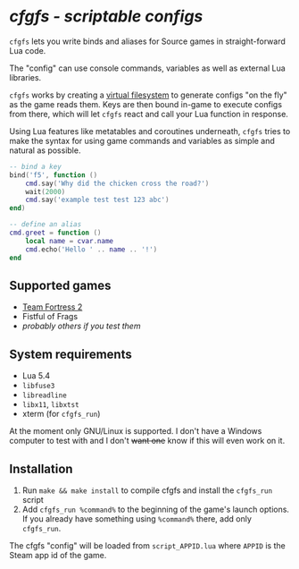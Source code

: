 # *cfgfs - scriptable configs*

`cfgfs` lets you write binds and aliases for Source games in straight-forward
Lua code.

The "config" can use console commands, variables as well as external Lua
libraries.

`cfgfs` works by creating a
[virtual filesystem](https://en.wikipedia.org/wiki/Filesystem_in_Userspace) to
generate configs "on the fly" as the game reads them. Keys are then bound
in-game to execute configs from there, which will let `cfgfs` react and call
your Lua function in response.

Using Lua features like metatables and coroutines underneath, `cfgfs` tries to
make the syntax for using game commands and variables as simple and natural as
possible.

```lua
-- bind a key
bind('f5', function ()
	cmd.say('Why did the chicken cross the road?')
	wait(2000)
	cmd.say('example test test 123 abc')
end)

-- define an alias
cmd.greet = function ()
	local name = cvar.name
	cmd.echo('Hello ' .. name .. '!')
end
```

## Supported games

- [Team Fortress 2](https://arch-img.b4k.co/vg/1607779368100.png)
- Fistful of Frags
- *probably others if you test them*

## System requirements

- Lua 5.4
- `libfuse3`
- `libreadline`
- `libx11`, `libxtst`
- xterm (for `cfgfs_run`)

At the moment only GNU/Linux is supported. I don't have a Windows computer to
test with and I don't <del>want one</del> know if this will even work on it.

## Installation

1. Run `make && make install` to compile cfgfs and install the `cfgfs_run`
   script
2. Add `cfgfs_run %command%` to the beginning of the game's launch options.  
   If you already have something using `%command%` there, add only `cfgfs_run`.

The cfgfs "config" will be loaded from `script_APPID.lua` where `APPID` is the
Steam app id of the game.
